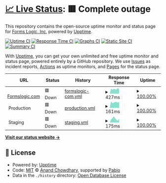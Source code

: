 # [📈 Live Status](https://status.formslogic.com): <!--live status--> **🟥 Complete outage**

This repository contains the open-source uptime monitor and status page for [Forms Logic, Inc](https://www.formslogic.com), powered by [Upptime](https://github.com/upptime/upptime).

[![Uptime CI](https://github.com/formslogic/status/workflows/Uptime%20CI/badge.svg)](https://github.com/formslogic/status/actions?query=workflow%3A%22Uptime+CI%22)
[![Response Time CI](https://github.com/formslogic/status/workflows/Response%20Time%20CI/badge.svg)](https://github.com/formslogic/status/actions?query=workflow%3A%22Response+Time+CI%22)
[![Graphs CI](https://github.com/formslogic/status/workflows/Graphs%20CI/badge.svg)](https://github.com/formslogic/status/actions?query=workflow%3A%22Graphs+CI%22)
[![Static Site CI](https://github.com/formslogic/status/workflows/Static%20Site%20CI/badge.svg)](https://github.com/formslogic/status/actions?query=workflow%3A%22Static+Site+CI%22)
[![Summary CI](https://github.com/formslogic/status/workflows/Summary%20CI/badge.svg)](https://github.com/formslogic/status/actions?query=workflow%3A%22Summary+CI%22)

With [Upptime](https://upptime.js.org), you can get your own unlimited and free uptime monitor and status page, powered entirely by a GitHub repository. We use [Issues](https://github.com/formslogic/status/issues) as incident reports, [Actions](https://github.com/formslogic/status/actions) as uptime monitors, and [Pages](https://status.formslogic.com) for the status page.

<!--start: status pages-->
<!-- This summary is generated by Upptime (https://github.com/upptime/upptime) -->
<!-- Do not edit this manually, your changes will be overwritten -->
<!-- prettier-ignore -->
| URL | Status | History | Response Time | Uptime |
| --- | ------ | ------- | ------------- | ------ |
| <img alt="" src="https://icons.duckduckgo.com/ip3/www.formslogic.com.ico" height="13"> [Formslogic.com](https://www.formslogic.com) | 🟥 Down | [formslogic-com.yml](https://github.com/formslogic/status/commits/HEAD/history/formslogic-com.yml) | <details><summary><img alt="Response time graph" src="./graphs/formslogic-com/response-time-week.png" height="20"> 427ms</summary><br><a href="https://status.formslogic.com/history/formslogic-com"><img alt="Response time 494" src="https://img.shields.io/endpoint?url=https%3A%2F%2Fraw.githubusercontent.com%2Fformslogic%2Fstatus%2FHEAD%2Fapi%2Fformslogic-com%2Fresponse-time.json"></a><br><a href="https://status.formslogic.com/history/formslogic-com"><img alt="24-hour response time 391" src="https://img.shields.io/endpoint?url=https%3A%2F%2Fraw.githubusercontent.com%2Fformslogic%2Fstatus%2FHEAD%2Fapi%2Fformslogic-com%2Fresponse-time-day.json"></a><br><a href="https://status.formslogic.com/history/formslogic-com"><img alt="7-day response time 427" src="https://img.shields.io/endpoint?url=https%3A%2F%2Fraw.githubusercontent.com%2Fformslogic%2Fstatus%2FHEAD%2Fapi%2Fformslogic-com%2Fresponse-time-week.json"></a><br><a href="https://status.formslogic.com/history/formslogic-com"><img alt="30-day response time 420" src="https://img.shields.io/endpoint?url=https%3A%2F%2Fraw.githubusercontent.com%2Fformslogic%2Fstatus%2FHEAD%2Fapi%2Fformslogic-com%2Fresponse-time-month.json"></a><br><a href="https://status.formslogic.com/history/formslogic-com"><img alt="1-year response time 494" src="https://img.shields.io/endpoint?url=https%3A%2F%2Fraw.githubusercontent.com%2Fformslogic%2Fstatus%2FHEAD%2Fapi%2Fformslogic-com%2Fresponse-time-year.json"></a></details> | <details><summary><a href="https://status.formslogic.com/history/formslogic-com">100.00%</a></summary><a href="https://status.formslogic.com/history/formslogic-com"><img alt="All-time uptime 99.89%" src="https://img.shields.io/endpoint?url=https%3A%2F%2Fraw.githubusercontent.com%2Fformslogic%2Fstatus%2FHEAD%2Fapi%2Fformslogic-com%2Fuptime.json"></a><br><a href="https://status.formslogic.com/history/formslogic-com"><img alt="24-hour uptime 100.00%" src="https://img.shields.io/endpoint?url=https%3A%2F%2Fraw.githubusercontent.com%2Fformslogic%2Fstatus%2FHEAD%2Fapi%2Fformslogic-com%2Fuptime-day.json"></a><br><a href="https://status.formslogic.com/history/formslogic-com"><img alt="7-day uptime 100.00%" src="https://img.shields.io/endpoint?url=https%3A%2F%2Fraw.githubusercontent.com%2Fformslogic%2Fstatus%2FHEAD%2Fapi%2Fformslogic-com%2Fuptime-week.json"></a><br><a href="https://status.formslogic.com/history/formslogic-com"><img alt="30-day uptime 100.00%" src="https://img.shields.io/endpoint?url=https%3A%2F%2Fraw.githubusercontent.com%2Fformslogic%2Fstatus%2FHEAD%2Fapi%2Fformslogic-com%2Fuptime-month.json"></a><br><a href="https://status.formslogic.com/history/formslogic-com"><img alt="1-year uptime 99.89%" src="https://img.shields.io/endpoint?url=https%3A%2F%2Fraw.githubusercontent.com%2Fformslogic%2Fstatus%2FHEAD%2Fapi%2Fformslogic-com%2Fuptime-year.json"></a></details>
| <img alt="" src="https://icons.duckduckgo.com/ip3/null.ico" height="13"> Production | 🟥 Down | [production.yml](https://github.com/formslogic/status/commits/HEAD/history/production.yml) | <details><summary><img alt="Response time graph" src="./graphs/production/response-time-week.png" height="20"> 161ms</summary><br><a href="https://status.formslogic.com/history/production"><img alt="Response time 643" src="https://img.shields.io/endpoint?url=https%3A%2F%2Fraw.githubusercontent.com%2Fformslogic%2Fstatus%2FHEAD%2Fapi%2Fproduction%2Fresponse-time.json"></a><br><a href="https://status.formslogic.com/history/production"><img alt="24-hour response time 177" src="https://img.shields.io/endpoint?url=https%3A%2F%2Fraw.githubusercontent.com%2Fformslogic%2Fstatus%2FHEAD%2Fapi%2Fproduction%2Fresponse-time-day.json"></a><br><a href="https://status.formslogic.com/history/production"><img alt="7-day response time 161" src="https://img.shields.io/endpoint?url=https%3A%2F%2Fraw.githubusercontent.com%2Fformslogic%2Fstatus%2FHEAD%2Fapi%2Fproduction%2Fresponse-time-week.json"></a><br><a href="https://status.formslogic.com/history/production"><img alt="30-day response time 196" src="https://img.shields.io/endpoint?url=https%3A%2F%2Fraw.githubusercontent.com%2Fformslogic%2Fstatus%2FHEAD%2Fapi%2Fproduction%2Fresponse-time-month.json"></a><br><a href="https://status.formslogic.com/history/production"><img alt="1-year response time 643" src="https://img.shields.io/endpoint?url=https%3A%2F%2Fraw.githubusercontent.com%2Fformslogic%2Fstatus%2FHEAD%2Fapi%2Fproduction%2Fresponse-time-year.json"></a></details> | <details><summary><a href="https://status.formslogic.com/history/production">100.00%</a></summary><a href="https://status.formslogic.com/history/production"><img alt="All-time uptime 99.93%" src="https://img.shields.io/endpoint?url=https%3A%2F%2Fraw.githubusercontent.com%2Fformslogic%2Fstatus%2FHEAD%2Fapi%2Fproduction%2Fuptime.json"></a><br><a href="https://status.formslogic.com/history/production"><img alt="24-hour uptime 100.00%" src="https://img.shields.io/endpoint?url=https%3A%2F%2Fraw.githubusercontent.com%2Fformslogic%2Fstatus%2FHEAD%2Fapi%2Fproduction%2Fuptime-day.json"></a><br><a href="https://status.formslogic.com/history/production"><img alt="7-day uptime 100.00%" src="https://img.shields.io/endpoint?url=https%3A%2F%2Fraw.githubusercontent.com%2Fformslogic%2Fstatus%2FHEAD%2Fapi%2Fproduction%2Fuptime-week.json"></a><br><a href="https://status.formslogic.com/history/production"><img alt="30-day uptime 99.97%" src="https://img.shields.io/endpoint?url=https%3A%2F%2Fraw.githubusercontent.com%2Fformslogic%2Fstatus%2FHEAD%2Fapi%2Fproduction%2Fuptime-month.json"></a><br><a href="https://status.formslogic.com/history/production"><img alt="1-year uptime 99.93%" src="https://img.shields.io/endpoint?url=https%3A%2F%2Fraw.githubusercontent.com%2Fformslogic%2Fstatus%2FHEAD%2Fapi%2Fproduction%2Fuptime-year.json"></a></details>
| <img alt="" src="https://icons.duckduckgo.com/ip3/null.ico" height="13"> Staging | 🟥 Down | [staging.yml](https://github.com/formslogic/status/commits/HEAD/history/staging.yml) | <details><summary><img alt="Response time graph" src="./graphs/staging/response-time-week.png" height="20"> 175ms</summary><br><a href="https://status.formslogic.com/history/staging"><img alt="Response time 342" src="https://img.shields.io/endpoint?url=https%3A%2F%2Fraw.githubusercontent.com%2Fformslogic%2Fstatus%2FHEAD%2Fapi%2Fstaging%2Fresponse-time.json"></a><br><a href="https://status.formslogic.com/history/staging"><img alt="24-hour response time 184" src="https://img.shields.io/endpoint?url=https%3A%2F%2Fraw.githubusercontent.com%2Fformslogic%2Fstatus%2FHEAD%2Fapi%2Fstaging%2Fresponse-time-day.json"></a><br><a href="https://status.formslogic.com/history/staging"><img alt="7-day response time 175" src="https://img.shields.io/endpoint?url=https%3A%2F%2Fraw.githubusercontent.com%2Fformslogic%2Fstatus%2FHEAD%2Fapi%2Fstaging%2Fresponse-time-week.json"></a><br><a href="https://status.formslogic.com/history/staging"><img alt="30-day response time 236" src="https://img.shields.io/endpoint?url=https%3A%2F%2Fraw.githubusercontent.com%2Fformslogic%2Fstatus%2FHEAD%2Fapi%2Fstaging%2Fresponse-time-month.json"></a><br><a href="https://status.formslogic.com/history/staging"><img alt="1-year response time 342" src="https://img.shields.io/endpoint?url=https%3A%2F%2Fraw.githubusercontent.com%2Fformslogic%2Fstatus%2FHEAD%2Fapi%2Fstaging%2Fresponse-time-year.json"></a></details> | <details><summary><a href="https://status.formslogic.com/history/staging">100.00%</a></summary><a href="https://status.formslogic.com/history/staging"><img alt="All-time uptime 99.97%" src="https://img.shields.io/endpoint?url=https%3A%2F%2Fraw.githubusercontent.com%2Fformslogic%2Fstatus%2FHEAD%2Fapi%2Fstaging%2Fuptime.json"></a><br><a href="https://status.formslogic.com/history/staging"><img alt="24-hour uptime 100.00%" src="https://img.shields.io/endpoint?url=https%3A%2F%2Fraw.githubusercontent.com%2Fformslogic%2Fstatus%2FHEAD%2Fapi%2Fstaging%2Fuptime-day.json"></a><br><a href="https://status.formslogic.com/history/staging"><img alt="7-day uptime 100.00%" src="https://img.shields.io/endpoint?url=https%3A%2F%2Fraw.githubusercontent.com%2Fformslogic%2Fstatus%2FHEAD%2Fapi%2Fstaging%2Fuptime-week.json"></a><br><a href="https://status.formslogic.com/history/staging"><img alt="30-day uptime 100.00%" src="https://img.shields.io/endpoint?url=https%3A%2F%2Fraw.githubusercontent.com%2Fformslogic%2Fstatus%2FHEAD%2Fapi%2Fstaging%2Fuptime-month.json"></a><br><a href="https://status.formslogic.com/history/staging"><img alt="1-year uptime 99.97%" src="https://img.shields.io/endpoint?url=https%3A%2F%2Fraw.githubusercontent.com%2Fformslogic%2Fstatus%2FHEAD%2Fapi%2Fstaging%2Fuptime-year.json"></a></details>

<!--end: status pages-->

[**Visit our status website →**](https://status.formslogic.com)

## 📄 License

- Powered by: [Upptime](https://github.com/upptime/upptime)
- Code: [MIT](./LICENSE) © [Anand Chowdhary](https://anandchowdhary.com), supported by [Pabio](https://pabio.com)
- Data in the `./history` directory: [Open Database License](https://opendatacommons.org/licenses/odbl/1-0/)
